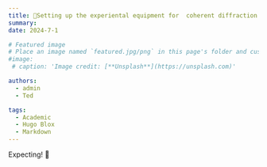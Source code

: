 ```yaml
---
title: 🎇Setting up the experiental equipment for  coherent diffraction imaging with high harmonic generation.
summary: 
date: 2024-7-1

# Featured image
# Place an image named `featured.jpg/png` in this page's folder and customize its options here.
#image:
 # caption: 'Image credit: [**Unsplash**](https://unsplash.com)'

authors:
  - admin
  - Ted

tags:
  - Academic
  - Hugo Blox
  - Markdown
---
```


Expecting! 👋

